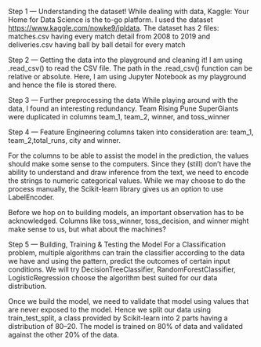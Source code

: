 Step 1 — Understanding the dataset!
While dealing with data, Kaggle: Your Home for Data Science is the to-go platform. I used the dataset https://www.kaggle.com/nowke9/ipldata. The dataset has 2 files: matches.csv having every match detail from 2008 to 2019 and deliveries.csv having ball by ball detail for every match


Step 2 — Getting the data into the playground and cleaning it!
I am using .read_csv() to read the CSV file. The path in the .read_csv() function can be relative or absolute. Here, I am using Jupyter Notebook as my playground and hence the file is stored there.

Step 3 — Further preprocessing the data
While playing around with the data, I found an interesting redundancy. Team Rising Pune SuperGiants were duplicated in columns team_1, team_2, winner, and toss_winner


Step 4 — Feature Engineering
columns taken into consideration are: team_1, team_2,total_runs, city and winner.

For the columns to be able to assist the model in the prediction, the values should make some sense to the computers. Since they (still) don’t have the ability to understand and draw inference from the text, we need to encode the strings to numeric categorical values. While we may choose to do the process manually, the Scikit-learn library gives us an option to use LabelEncoder.


Before we hop on to building models, an important observation has to be acknowledged. Columns like toss_winner, toss_decision, and winner might make sense to us, but what about the machines?



Step 5 — Building, Training & Testing the Model
For a Classification problem, multiple algorithms can train the classifier according to the data we have and using the pattern, predict the outcomes of certain input conditions. We will try DecisionTreeClassifier, RandomForestClassifier, LogisticRegression choose the algorithm best suited for our data distribution.

Once we build the model, we need to validate that model using values that are never exposed to the model. Hence we split our data using train_test_split, a class provided by Scikit-learn into 2 parts having a distribution of 80–20. The model is trained on 80% of data and validated against the other 20% of the data.
